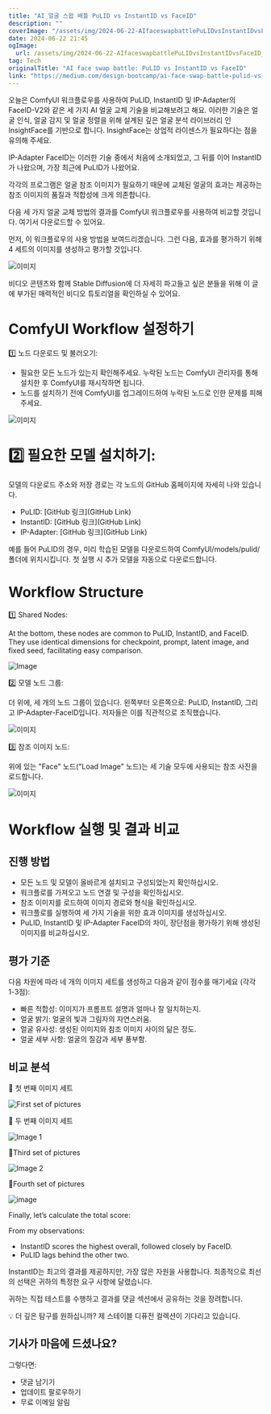 ```yaml
---
title: "AI 얼굴 스왑 배틀 PuLID vs InstantID vs FaceID"
description: ""
coverImage: "/assets/img/2024-06-22-AIfaceswapbattlePuLIDvsInstantIDvsFaceID_0.png"
date: 2024-06-22 21:45
ogImage: 
  url: /assets/img/2024-06-22-AIfaceswapbattlePuLIDvsInstantIDvsFaceID_0.png
tag: Tech
originalTitle: "AI face swap battle: PuLID vs InstantID vs FaceID"
link: "https://medium.com/design-bootcamp/ai-face-swap-battle-pulid-vs-instantid-vs-faceid-2f08db230509"
---
```



오늘은 ComfyUI 워크플로우를 사용하여 PuLID, InstantID 및 IP-Adapter의 FaceID-V2와 같은 세 가지 AI 얼굴 교체 기술을 비교해보려고 해요. 이러한 기술은 얼굴 인식, 얼굴 감지 및 얼굴 정렬을 위해 설계된 깊은 얼굴 분석 라이브러리 인 InsightFace를 기반으로 합니다. InsightFace는 상업적 라이센스가 필요하다는 점을 유의해 주세요.

IP-Adapter FaceID는 이러한 기술 중에서 처음에 소개되었고, 그 뒤를 이어 InstantID가 나왔으며, 가장 최근에 PuLID가 나왔어요.

각각의 프로그램은 얼굴 참조 이미지가 필요하기 때문에 교체된 얼굴의 효과는 제공하는 참조 이미지의 품질과 적합성에 크게 의존합니다.

<div class="content-ad"></div>

다음 세 가지 얼굴 교체 방법의 결과를 ComfyUI 워크플로우를 사용하여 비교할 것입니다. 여기서 다운로드할 수 있어요.

먼저, 이 워크플로우의 사용 방법을 보여드리겠습니다. 그런 다음, 효과를 평가하기 위해 4 세트의 이미지를 생성하고 평가할 것입니다.

![이미지](/assets/img/2024-06-22-AIfaceswapbattlePuLIDvsInstantIDvsFaceID_1.png)

비디오 콘텐츠와 함께 Stable Diffusion에 더 자세히 파고들고 싶은 분들을 위해 이 글에 부가된 매력적인 비디오 튜토리얼을 확인하실 수 있어요.

<div class="content-ad"></div>

# ComfyUI Workflow 설정하기

1️⃣ 노드 다운로드 및 불러오기:

- 필요한 모든 노드가 있는지 확인해주세요. 누락된 노드는 ComfyUI 관리자를 통해 설치한 후 ComfyUI를 재시작하면 됩니다.
- 노드를 설치하기 전에 ComfyUI를 업그레이드하여 누락된 노드로 인한 문제를 피해주세요.

![이미지](/assets/img/2024-06-22-AIfaceswapbattlePuLIDvsInstantIDvsFaceID_2.png)

<div class="content-ad"></div>

# 2️⃣ 필요한 모델 설치하기:

모델의 다운로드 주소와 저장 경로는 각 노드의 GitHub 홈페이지에 자세히 나와 있습니다.

- PuLID: [GitHub 링크](GitHub Link)
- InstantID: [GitHub 링크](GitHub Link)
- IP-Adapter: [GitHub 링크](GitHub Link)

예를 들어 PuLID의 경우, 미리 학습된 모델을 다운로드하여 ComfyUI/models/pulid/ 폴더에 위치시킵니다. 첫 실행 시 추가 모델을 자동으로 다운로드합니다.

<div class="content-ad"></div>

# Workflow Structure

1️⃣ Shared Nodes:

At the bottom, these nodes are common to PuLID, InstantID, and FaceID. They use identical dimensions for checkpoint, prompt, latent image, and fixed seed, facilitating easy comparison.

![Image](/assets/img/2024-06-22-AIfaceswapbattlePuLIDvsInstantIDvsFaceID_3.png)

<div class="content-ad"></div>

2️⃣ 모델 노드 그룹:

더 위에, 세 개의 노드 그룹이 있습니다. 왼쪽부터 오른쪽으로: PuLID, InstantID, 그리고 IP-Adapter-FaceID입니다. 저자들은 이를 직관적으로 조직했습니다.

![이미지](/assets/img/2024-06-22-AIfaceswapbattlePuLIDvsInstantIDvsFaceID_4.png)

3️⃣ 참조 이미지 노드:

<div class="content-ad"></div>

위에 있는 "Face" 노드("Load Image" 노드)는 세 기술 모두에 사용되는 참조 사진을 로드합니다.

![이미지](/assets/img/2024-06-22-AIfaceswapbattlePuLIDvsInstantIDvsFaceID_5.png)

# Workflow 실행 및 결과 비교

## 진행 방법

<div class="content-ad"></div>

- 모든 노드 및 모델이 올바르게 설치되고 구성되었는지 확인하십시오.
- 워크플로를 가져오고 노드 연결 및 구성을 확인하십시오.
- 참조 이미지를 로드하여 이미지 경로와 형식을 확인하십시오.
- 워크플로를 실행하여 세 가지 기술을 위한 효과 이미지를 생성하십시오.
- PuLID, InstantID 및 IP-Adapter FaceID의 차이, 장단점을 평가하기 위해 생성된 이미지를 비교하십시오.

## 평가 기준

다음 차원에 따라 네 개의 이미지 세트를 생성하고 다음과 같이 점수를 매기세요 (각각 1-3점):

- 빠른 적합성: 이미지가 프롬프트 설명과 얼마나 잘 일치하는지.
- 얼굴 밝기: 얼굴의 빛과 그림자의 자연스러움.
- 얼굴 유사성: 생성된 이미지와 참조 이미지 사이의 닮은 정도.
- 얼굴 세부 사항: 얼굴의 질감과 세부 풍부함.

<div class="content-ad"></div>

## 비교 분석

💠 첫 번째 이미지 세트

![First set of pictures](/assets/img/2024-06-22-AIfaceswapbattlePuLIDvsInstantIDvsFaceID_6.png)

💠 두 번째 이미지 세트

<div class="content-ad"></div>


![Image 1](/assets/img/2024-06-22-AIfaceswapbattlePuLIDvsInstantIDvsFaceID_7.png)

💠Third set of pictures

![Image 2](/assets/img/2024-06-22-AIfaceswapbattlePuLIDvsInstantIDvsFaceID_8.png)

💠Fourth set of pictures


<div class="content-ad"></div>


![image](/assets/img/2024-06-22-AIfaceswapbattlePuLIDvsInstantIDvsFaceID_9.png)

Finally, let’s calculate the total score:

From my observations:

- InstantID scores the highest overall, followed closely by FaceID.
- PuLID lags behind the other two.


<div class="content-ad"></div>

InstantID는 최고의 결과를 제공하지만, 가장 많은 자원을 사용합니다. 최종적으로 최선의 선택은 귀하의 특정한 요구 사항에 달렸습니다.

귀하는 직접 테스트를 수행하고 결과를 댓글 섹션에서 공유하는 것을 장려합니다.

💡 더 깊은 탐구를 원하십니까? 제 스테이블 디퓨전 컬렉션이 기다리고 있습니다.

## 기사가 마음에 드셨나요?

<div class="content-ad"></div>

그렇다면:

- 댓글 남기기
- 업데이트 팔로우하기
- 무료 이메일 알림